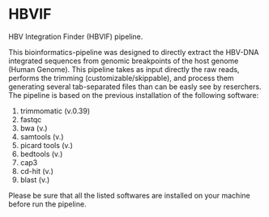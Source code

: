 # HBVIF
HBV Integration Finder (HBVIF) pipeline.

This bioinformatics-pipeline was designed to directly extract the HBV-DNA integrated sequences from genomic breakpoints of the host genome (Human Genome).
This pipeline takes as input directly the raw reads, performs the trimming (customizable/skippable), and process them generating several tab-separated files than can be easly see by reserchers.
The pipeline is based on the previous installation of the following software:
1) trimmomatic (v.0.39)
2) fastqc
3) bwa (v.)
4) samtools (v.)
5) picard tools (v.)
6) bedtools (v.)
7) cap3
8) cd-hit (v.)
9) blast (v.)

Please be sure that all the listed softwares are installed on your machine before run the pipeline.
